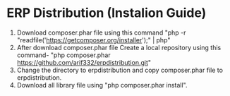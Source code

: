 ERP Distribution (Instalion Guide)
========================

1. Download composer.phar file using this command  "php -r "readfile('https://getcomposer.org/installer');" | php"
2. After download composer.phar file Create a local repository using
this command- "php composer.phar https://github.com/arif332/erpdistribution.git"
3. Change the directory to erpdistribution and copy composer.phar file to erpdistribution.
4. Download all library file using "php composer.phar install".
